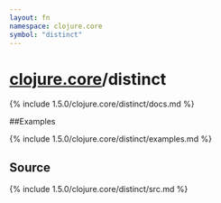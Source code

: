 ```yaml
---
layout: fn
namespace: clojure.core
symbol: "distinct"
---
```


# [clojure.core](../)/distinct

{% include 1.5.0/clojure.core/distinct/docs.md %}

##Examples

{% include 1.5.0/clojure.core/distinct/examples.md %}
## Source
{% include 1.5.0/clojure.core/distinct/src.md %}

